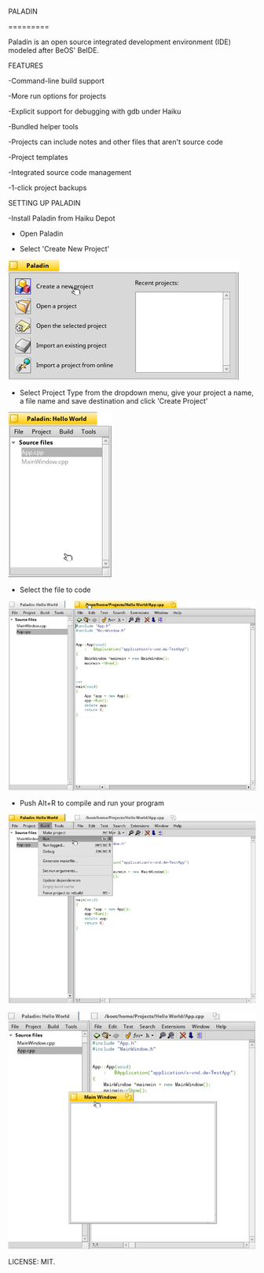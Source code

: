 PALADIN

 =========

Paladin is an open source integrated development environment (IDE) modeled after BeOS' BeIDE. 

FEATURES

 -Command-line build support

 -More run options for projects

 -Explicit support for debugging with gdb under Haiku

 -Bundled helper tools

 -Projects can include notes and other files that aren't source code

 -Project templates

 -Integrated source code management

 -1-click project backups


SETTING UP PALADIN

 -Install Paladin from Haiku Depot

 - Open Paladin

 - Select 'Create New Project'

![Screenshot](7.png)

 - Select Project Type from the dropdown menu, give your project a name, a file name    and save destination and click 'Create Project'

![Screenshot](12.png)

 - Select the file to code

![Screenshot](13.png) 

 - Push Alt+R to compile and run your program

![Screenshot](14.png) 

![Screenshot](15.png)



LICENSE: MIT.  
